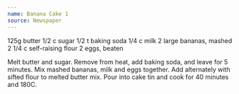 ```yaml
---
name: Banana Cake 1
source: Newspaper
---
```


125g butter
1/2 c sugar
1/2 t baking soda
1/4 c milk
2 large bananas, mashed
2 1/4 c self-raising flour
2 eggs, beaten

Melt butter and sugar.  Remove from heat, add baking soda, and leave for 5 minutes.   Mix mashed bananas, milk and eggs together.  Add alternately with sifted flour to melted butter mix.  Pour into cake tin and cook for 40 minutes and 180C.

